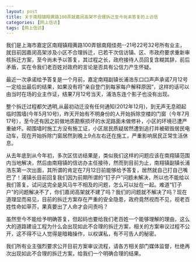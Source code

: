 ```yaml
---
layout: post
title: 关于南翔镇翔黄路100弄就嘉闵高架不合理拆迁至今尚未答复的上访信
categories: [网上信访]
tags: [网上信访]
---
```



我们是上海市嘉定区南翔镇翔黄路100弄银南翔佳苑--21号22号32号所有业主，就目前因嘉闵高架涉及小区不合理拆迁，已若干次信访镇、区、市政府要求重新审核拆迁方案，至今尚未予以答复，其过程之长，政府接待人员回复含糊其辞，前后矛盾，实在令我们老百姓对政府的言论是否具有公信力产生怀疑。

最近一次承诺给予答复是一个月前，嘉定南翔副镇长浦浩东口口声声承诺7月12号一定给出最后的结果，如果没有将“亲自登门到每家每户解释原因”，这样的话可以由当时在场的业主作证，结果7月12号当天，浦浩东连个影子也没有出现。

整个拆迁过程都欠透明,从最初动迁没有任何通知(2012年12月)，到无声无息砌起临时围墙(今年5月10号)，昨天开始有不明身份的人开始拆除空楼的门窗（今年7月17号），至今还有因之前做地质勘察损坏的水泥路面未做修补，小区的环境已遭严重破坏。砌围墙时施工方没有施工证，小区居民质疑居然遭到追打并被砸毁居民电动车，现在开始拆除门窗居然到晚上9点左右还在施工，严重影响居民正常生活休息。

从去年底到从今年初，多次区信访结果是，类似我们这样的问题应该在南翔镇范围内当地解决，然后由南翔镇的信访办主任接待，然而到目前为止，南翔镇副镇长浦浩东第一次出面，其所谓的肯定在7月12日前能够给予答复，居然就自己打自己嘴巴了！浦镇长目前回复我们因为前期所谓的“钉子户”问题未解决，所以也不能给以我们答复。试问这完全是风马牛不相及的问题，怎么可以扯在一起。难道“钉子户”的问题解决不了，你们嘉闵高架就不建了吗？我们的问题就不解决了吗？现在道理显而易见，目前的拆迁方案存在严重的安全隐患，政府竟然视而不见，视老百姓性命如草芥，果真要出了人命才会问责吗？

虽然至今不能给予明确答复，但起码也要给我们老百姓一个能够理解的理由，这么大的道路建设工程为什么会出现如此不合理的拆迁方案，相关的方案审议过程不公开，这不得不让人觉得是暗箱操作，以权谋私，有不可告人的秘密。

我们所有业主强烈要求公开目前方案审议流程，请各方相关部门媒体监督，杜绝再次出现如此不合理的拆迁方案，给我们一个明确合理的结果。




